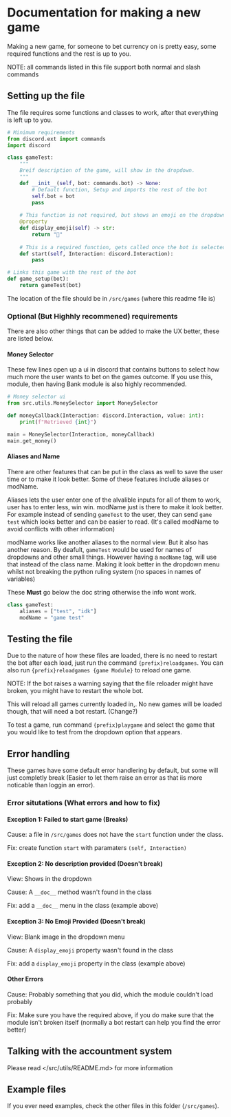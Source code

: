 # Documentation for making a new game

Making a new game, for someone to bet currency on is pretty easy, some required functions and the rest is up to you.

NOTE: all commands listed in this file support both normal and slash commands

## Setting up the file

The file requires some functions and classes to work, after that everything is left up to you.

```py
# Minimum requirements
from discord.ext import commands
import discord

class gameTest:
    """
    Breif description of the game, will show in the dropdown.
    """
    def __init__(self, bot: commands.bot) -> None:
        # Default function, Setup and imports the rest of the bot
        self.bot = bot
        pass
    
    # This function is not required, but shows an emoji on the dropdown
    @property
    def display_emoji(self) -> str:
        return "🧪"
    
    # This is a required function, gets called once the bot is selected. Lets the bot do stuff
    def start(self, Interaction: discord.Interaction):
        pass

# Links this game with the rest of the bot
def game_setup(bot):
    return gameTest(bot)
```

The location of the file should be in `/src/games` (where this readme file is)

### Optional (But Highhly recommened) requirements

There are also other things that can be added to make the UX better, these are listed below.

#### Money Selector

These few lines open up a ui in discord that contains buttons to select how much more the user wants to bet on the games outcome. If you use this, module, then having Bank module is also highly recommended.

```py
# Money selector ui
from src.utils.MoneySelector import MoneySelector

def moneyCallback(Interaction: discord.Interaction, value: int):
    print(f"Retrieved {int}")

main = MoneySelector(Interaction, moneyCallback)
main.get_money()
```

#### Aliases and Name

There are other features that can be put in the class as well to save the user time or to make it look better.
Some of these features include aliases or modName.

Aliases lets the user enter one of the alvalible inputs for all of them to work, user has to enter less, win win.
modName just is there to make it look better. For example instead of sending `gameTest` to the user, they can send `game test` which looks better and can be easier to read. (It's called modName to avoid conflicts with other information)

modName works like another aliases to the normal view. But it also has another reason. By deafult, `gameTest` would be used for names of dropdowns and other small things. However having a `modName` tag, will use that instead of the class name. Making it look better in the dropdown menu whilst not breaking the python ruling system (no spaces in names of variables)

These **Must** go below the doc string otherwise the info wont work.

```py
class gameTest:
    aliases = ["test", "idk"]
    modName = "game test"
```

## Testing the file

Due to the nature of how these files are loaded, there is no need to restart the bot after each load, just run the command `{prefix}reloadgames`. You can also run `{prefix}reloadgames {game Module}` to reload one game.

NOTE: If the bot raises a warning saying that the file reloader might have broken, you might have to restart the whole bot.

This will reload all games currently loaded in,. No new games will be loaded though, that will need a bot restart. (Change?)

To test a game, run command `{prefix}playgame` and select the game that you would like to test from the dropdown option that appears.

## Error handling

These games have some default error handlering by default, but some will just completly break (Easier to let them raise an error as that iis more noticable than loggin an error).

### Error situtations (What errors and how to fix)

#### Exception 1: Failed to start game (Breaks)

Cause: a file in `/src/games` does not have the `start` function under the class.

Fix: create function `start` with paramaters `(self, Interaction)`

#### Exception 2: No description provided (Doesn't break)

View: Shows in the dropdown

Cause: A `__doc__` method wasn't found in the class

Fix: add a `__doc__` menu in the class (example above)

#### Exception 3: No Emoji Provided (Doesn't break)

View: Blank image in the dropdown menu

Cause: A `display_emoji` property wasn't found in the class

Fix: add a `display_emoji` property in the class (example above)

#### Other Errors

Cause: Probably something that you did, which the module couldn't load probably

Fix: Make sure you have the required above, if you do make sure that the module isn't broken itself (normally a bot restart can help you find the error better)

## Talking with the accountment system

Please read </src/utils/README.md> for more information

## Example files

If you ever need examples, check the other files in this folder (`/src/games`).
